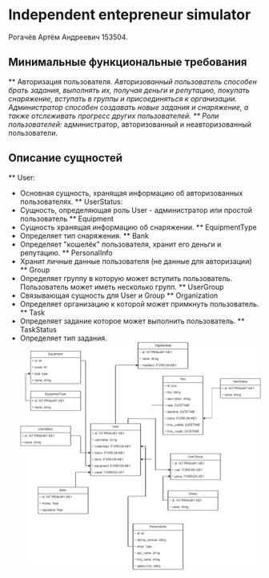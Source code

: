 # Independent entepreneur simulator
Рогачёв Артём Андреевич 153504.

## Минимальные функциональные требования
** Авторизация пользователя.
	*Авторизованный пользователь способен брать задания, выполнять их, получая деньги и репутацию, покупать снаряжение, вступать в группы и присоединяться к организации.
	*Администратор способен создавать новые задания и снаряжение, а также отслеживать прогресс других пользователей.
** Роли пользователей:** администратор, авторизованный и неавторизованный пользователи.

## Описание сущностей
** User:
- Основная сущность, хранящая информацию об авторизованных пользователях.
** UserStatus:
- Сущность, определяющая роль User - администратор или простой пользователь
** Equipment
- Сущность хранящая информацию об снаряжении.
** EquipmentType
- Определяет тип снаряжения.
** Bank
- Определяет "кошелёк" пользователя, хранит его деньги и репутацию.
** PersonalInfo
- Хранит личные данные пользователя (не данные для авторизации)
** Group
- Определяет группу в которую может вступить пользователь. Пользователь может иметь несколько групп.
** UserGroup
- Связывающая сущность для User и Group
** Organization
- Определяет организацию к которой может примкнуть пользователь.
** Task
- Определяет задание которое может выполнить пользователь.
** TaskStatus
- Определяет тип задания.
![Diagram](Structure.png)